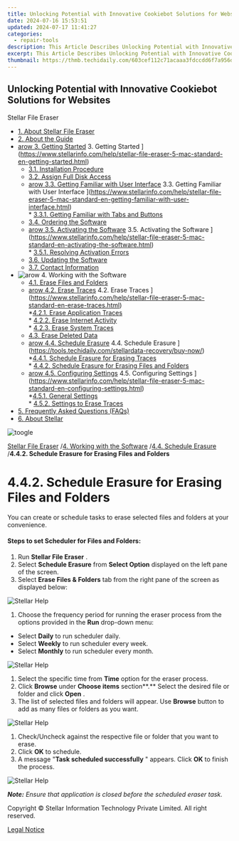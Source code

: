 ```yaml
---
title: Unlocking Potential with Innovative Cookiebot Solutions for Websites
date: 2024-07-16 15:53:51
updated: 2024-07-17 11:41:27
categories:
  - repair-tools
description: This Article Describes Unlocking Potential with Innovative Cookiebot Solutions for Websites
excerpt: This Article Describes Unlocking Potential with Innovative Cookiebot Solutions for Websites
thumbnail: https://thmb.techidaily.com/603cef112c71acaaa3fdccdd6f7a956de3ad09701fee843146114a343a411d66.jpg
---
```


## Unlocking Potential with Innovative Cookiebot Solutions for Websites

Stellar File Eraser

* [1. About Stellar File Eraser](https://tools.techidaily.com/stellardata-recovery/buy-now/)
* [2. About the Guide](https://tools.techidaily.com/stellardata-recovery/buy-now/)
* [arow 3. Getting Started](https://www.stellarinfo.com/help/public/frontEnd/onlinehelp/images/arow.png) 3\. Getting Started ](https://www.stellarinfo.com/help/stellar-file-eraser-5-mac-standard-en-getting-started.html)  
  * [3.1. Installation Procedure](https://tools.techidaily.com/stellardata-recovery/buy-now/)  
  * [3.2. Assign Full Disk Access](https://tools.techidaily.com/stellardata-recovery/buy-now/)  
  * [arow 3.3. Getting Familiar with User Interface](https://www.stellarinfo.com/help/public/frontEnd/onlinehelp/images/arow.png) 3.3\. Getting Familiar with User Interface ](https://www.stellarinfo.com/help/stellar-file-eraser-5-mac-standard-en-getting-familiar-with-user-interface.html)  
         * [3.3.1. Getting Familiar with Tabs and Buttons](https://tools.techidaily.com/stellardata-recovery/buy-now/)  
  * [3.4. Ordering the Software](https://tools.techidaily.com/stellardata-recovery/buy-now/)  
  * [arow 3.5. Activating the Software](https://www.stellarinfo.com/help/public/frontEnd/onlinehelp/images/arow.png) 3.5\. Activating the Software ](https://www.stellarinfo.com/help/stellar-file-eraser-5-mac-standard-en-activating-the-software.html)  
         * [3.5.1. Resolving Activation Errors](https://tools.techidaily.com/stellardata-recovery/buy-now/)  
  * [3.6. Updating the Software](https://tools.techidaily.com/stellardata-recovery/buy-now/)  
  * [3.7. Contact Information](https://tools.techidaily.com/stellardata-recovery/buy-now/)
* ![arow](https://www.stellarinfo.com/help/public/frontEnd/onlinehelp/images/arow.png) 4\. Working with the Software  
  * [4.1. Erase Files and Folders](https://tools.techidaily.com/stellardata-recovery/buy-now/)  
  * [arow 4.2. Erase Traces](https://www.stellarinfo.com/help/public/frontEnd/onlinehelp/images/arow.png) 4.2\. Erase Traces ](https://www.stellarinfo.com/help/stellar-file-eraser-5-mac-standard-en-erase-traces.html)  
         *[4.2.1. Erase Application Traces](https://tools.techidaily.com/stellardata-recovery/buy-now/)  
         * [4.2.2. Erase Internet Activity](https://tools.techidaily.com/stellardata-recovery/buy-now/)  
         * [4.2.3. Erase System Traces](https://tools.techidaily.com/stellardata-recovery/buy-now/)  
  * [4.3. Erase Deleted Data](https://tools.techidaily.com/stellardata-recovery/buy-now/)  
  * [arow 4.4. Schedule Erasure](https://www.stellarinfo.com/help/public/frontEnd/onlinehelp/images/arow.png) 4.4\. Schedule Erasure ](https://tools.techidaily.com/stellardata-recovery/buy-now/)  
         *[4.4.1. Schedule Erasure for Erasing Traces](https://tools.techidaily.com/stellardata-recovery/buy-now/)  
         * [4.4.2. Schedule Erasure for Erasing Files and Folders](https://tools.techidaily.com/stellardata-recovery/buy-now/)  
  * [arow 4.5. Configuring Settings](https://www.stellarinfo.com/help/public/frontEnd/onlinehelp/images/arow.png) 4.5\. Configuring Settings ](https://www.stellarinfo.com/help/stellar-file-eraser-5-mac-standard-en-configuring-settings.html)  
         *[4.5.1. General Settings](https://tools.techidaily.com/stellardata-recovery/buy-now/)  
         * [4.5.2. Settings to Erase Traces](https://tools.techidaily.com/stellardata-recovery/buy-now/)
* [5. Frequently Asked Questions (FAQs)](https://www.stellarinfo.com/help/stellar-file-eraser-5-mac-standard-en-frequently-asked-questions-faqs.html)
* [6. About Stellar](https://tools.techidaily.com/stellardata-recovery/buy-now/)

![toogle](https://www.stellarinfo.com/help/public/frontEnd/onlinehelp/images/toogle.png)

[Stellar File Eraser](https://tools.techidaily.com/stellardata-recovery/buy-now/) /[4. Working with the Software](https://tools.techidaily.com/stellardata-recovery/buy-now/) /[4.4. Schedule Erasure](https://tools.techidaily.com/stellardata-recovery/buy-now/) /**4.4.2\. Schedule Erasure for Erasing Files and Folders**

# **4.4.2\. Schedule Erasure for Erasing Files and Folders**

 You can create or schedule tasks to erase selected files and folders at your convenience.

#### **Steps to set Scheduler for Files and Folders:**

1. Run **Stellar File Eraser** .
2. Select **Schedule Erasure** from **Select Option** displayed on the left pane of the screen.
3. Select **Erase Files & Folders** tab from the right pane of the screen as displayed below:

![Stellar Help](https://www.stellarinfo.com/help/public/onlinehelp_img/stellar-file-eraser-5-mac-en/schedule-erasure-for-erasing-files-and-folders/Erase-File.png)

1. Choose the frequency period for running the eraser process from the options provided in the **Run** drop-down menu:

* Select **Daily** to run scheduler daily.
* Select **Weekly** to run scheduler every week.
* Select **Monthly** to run scheduler every month.

![Stellar Help](https://www.stellarinfo.com/help/public/onlinehelp_img/stellar-file-eraser-5-mac-en/schedule-erasure-for-erasing-files-and-folders/Frequency.png)

1. Select the specific time from **Time** option for the eraser process.
2. Click **Browse**  under **Choose items**  section**.**  Select the desired file or folder and click **Open** .
3. The list of selected files and folders will appear. Use **Browse** button to add as many files or folders as you want.

![Stellar Help](https://www.stellarinfo.com/help/public/onlinehelp_img/stellar-file-eraser-5-mac-en/schedule-erasure-for-erasing-files-and-folders/File-List.png)

1. Check/Uncheck against the respective file or folder that you want to erase.
1. Click **OK**  to schedule.
2. A message "**Task scheduled successfully** " appears. Click **OK**  to finish the process.

![Stellar Help](https://www.stellarinfo.com/help/public/onlinehelp_img/stellar-file-eraser-5-mac-en/schedule-erasure-for-erasing-files-and-folders/Task-Scheduled.png)

_**Note:**  Ensure that application is closed before the scheduled eraser task._

 Copyright © Stellar Information Technology Private Limited. All right reserved.

[Legal Notice](https://tools.techidaily.com/stellardata-recovery/buy-now/)

<ins class="adsbygoogle"
     style="display:block"
     data-ad-format="autorelaxed"
     data-ad-client="ca-pub-7571918770474297"
     data-ad-slot="1223367746"></ins>



<ins class="adsbygoogle"
     style="display:block"
     data-ad-client="ca-pub-7571918770474297"
     data-ad-slot="8358498916"
     data-ad-format="auto"
     data-full-width-responsive="true"></ins>
